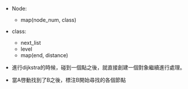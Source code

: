 + Node:
	- map(node_num, class)

+ class:
	- next_list
	- level
	- map(end, distance)

+ 進行dijkstra的時候，碰到一個點之後，就直接創建一個對象繼續進行處理。

+ 當A啓動找到了B之後，標注B開始尋找的各個節點